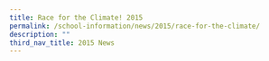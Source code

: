 ```yaml
---
title: Race for the Climate! 2015
permalink: /school-information/news/2015/race-for-the-climate/
description: ""
third_nav_title: 2015 News
---
```

